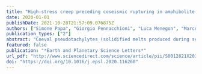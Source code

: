 ```yaml
---
title: "High-stress creep preceding coseismic rupturing in amphibolite-facies ultramylonites"
date: 2020-01-01
publishDate: 2021-10-28T21:57:09.076875Z
authors: ["Simone Papa", "Giorgio Pennacchioni", "Luca Menegon", "Marcel Thielmann"]
publication_types: ["2"]
abstract: "Coeval pseudotachylytes (solidified melts produced during seismic slip) and mylonites are generally regarded as the geological record of transient seismic events during dominant ductile flow. Thermal runaway has been proposed as a model to explain the pseudotachylyte-mylonite association. In the Mont Mary unit (Western Alps), pseudotachylyte fault veins occur along the amphibolite-facies (ca. 550°C; 0.35 GPa) ultramylonitic foliation of paragneisses. These veins formed at the same metamorphic conditions of the ultramylonites, thus potentially recording thermal runaway. We analysed the microstructure of quartz in ultramylonite and of ultramylonite clasts in pseudotachylyte to investigate the possible occurrence of thermal runaway. Quartz aggregates show an evolution under constant temperature to ultrafine-grained recrystallised grain size (2.5 $μ$m), reflecting creep under high differential stresses (> 200 MPa) and high strain rates (10textminus9 stextminus1), along very narrow foliation-parallel layers. In the ultrafine aggregates, viscous grain boundary sliding became dominant and promoted cavitation leading to disintegration of quartz aggregates and precipitation, in the pore space, of biotite, oriented parallel to the main ultramylonitic foliation. The strain rate-limiting process was aseismic fluid-assisted precipitation of biotite. The potential occurrence, at the deformation conditions of the Mont Mary ultramylonites, of thermal runaway in pure quartz layers was investigated by numerical modelling. The models predict a switch from stable flow to thermal runaway at background strain rates faster than 10textminus9 stextminus1 for critical differential stresses that are comparable to the brittle strength of rocks. Deformation of ultramylonites occurred close to the conditions for thermal runaway to occur, but based on the microstructural record we conclude that the Mont Mary pseudotachylyte-mylonite association is best explained by brittle failure, triggered by transients of high differential stress and strain rate causing a downward deflection of the brittle-ductile transition."
featured: false
publication: "*Earth and Planetary Science Letters*"
url_pdf: "http://www.sciencedirect.com/science/article/pii/S0012821X2030203X"
doi: "https://doi.org/10.1016/j.epsl.2020.116260"
---
```


